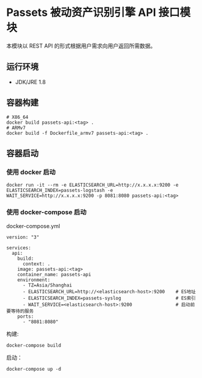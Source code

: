 # Passets 被动资产识别引擎 API 接口模块

本模块以 REST API 的形式根据用户需求向用户返回所需数据。

## 运行环境

- JDK/JRE 1.8

## 容器构建

```
# X86_64
docker build passets-api:<tag> .
# ARMv7
docker build -f Dockerfile_armv7 passets-api:<tag> .
```

## 容器启动

### 使用 docker 启动
```
docker run -it --rm -e ELASTICSEARCH_URL=http://x.x.x.x:9200 -e ELASTICSEARCH_INDEX=passets-logstash -e WAIT_SERVICE=http://x.x.x.x:9200 -p 8081:8080 passets-api:<tag>
```

###  使用 docker-compose 启动

docker-compose.yml
```
version: "3"

services:
  api:
    build:
      context: .
    image: passets-api:<tag>
    container_name: passets-api
    environment:
      - TZ=Asia/Shanghai
      - ELASTICSEARCH_URL=http://<elasticsearch-host>:9200    # ES地址
      - ELASTICSEARCH_INDEX=passets-syslog                    # ES索引
      - WAIT_SERVICE=<elasticsearch-host>:9200                # 启动前要等待的服务
    ports:
      - "8081:8080"
```

构建:
```
docker-compose build
```

启动：
```
docker-compose up -d
```
